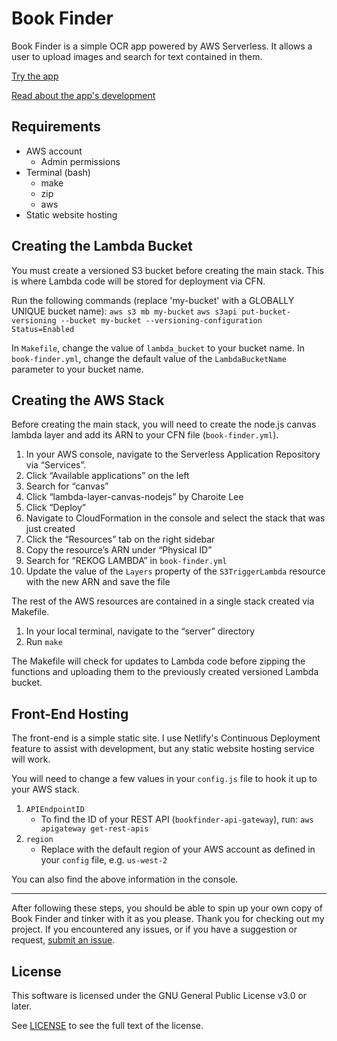 # Book Finder

Book Finder is a simple OCR app powered by AWS Serverless. It allows a user to upload images and search for text contained in them.

[Try the app](https://bookfinder.mcpherson.dev)

[Read about the app's development](https://mcpherson.dev/projects/AWS-book-finder)

## Requirements
- AWS account
    - Admin permissions
- Terminal (bash)
    - make
    - zip
    - aws
- Static website hosting

## Creating the Lambda Bucket

You must create a versioned S3 bucket before creating the main stack. This is where Lambda code will be stored for deployment via CFN. 

Run the following commands (replace 'my-bucket' with a GLOBALLY UNIQUE bucket name):
```aws s3 mb my-bucket```
```aws s3api put-bucket-versioning --bucket my-bucket --versioning-configuration Status=Enabled```

In `Makefile`, change the value of `lambda_bucket` to your bucket name.
In `book-finder.yml`, change the default value of the `LambdaBucketName` parameter to your bucket name.

## Creating the AWS Stack

Before creating the main stack, you will need to create the node.js canvas lambda layer and add its ARN to your CFN file (`book-finder.yml`).

1. In your AWS console, navigate to the Serverless Application Repository via “Services”.
2. Click “Available applications” on the left
3. Search for “canvas”
4. Click “lambda-layer-canvas-nodejs” by Charoite Lee
5. Click “Deploy”
6. Navigate to CloudFormation in the console and select the stack that was just created
7. Click the “Resources” tab on the right sidebar
8. Copy the resource’s ARN under “Physical ID”
9. Search for “REKOG LAMBDA” in `book-finder.yml`
10. Update the value of the `Layers` property of the `S3TriggerLambda` resource with the new ARN and save the file

The rest of the AWS resources are contained in a single stack created via Makefile. 

1. In your local terminal, navigate to the “server” directory
2. Run `make`

The Makefile will check for updates to Lambda code before zipping the functions and uploading them to the previously created versioned Lambda bucket.

## Front-End Hosting
The front-end is a simple static site. I use Netlify's Continuous Deployment feature to assist with development, but any static website hosting service will work. 

You will need to change a few values in your `config.js` file to hook it up to your AWS stack.

1. `APIEndpointID`
    - To find the ID of your REST API (`bookfinder-api-gateway`), run: `aws apigateway get-rest-apis`
2. `region`
    - Replace with the default region of your AWS account as defined in your `config` file, e.g. `us-west-2`

You can also find the above information in the console.

----
After following these steps, you should be able to spin up your own copy of Book Finder and tinker with it as you please. Thank you for checking out my project. If you encountered any issues, or if you have a suggestion or request, [submit an issue](https://github.com/mcpherson/AWS-book-finder/issues/new).

## License

This software is licensed under the GNU General Public License v3.0 or later.

See [LICENSE](https://github.com/mcpherson/AWS-book-finder/blob/main/LICENSE) to see the full text of the license.